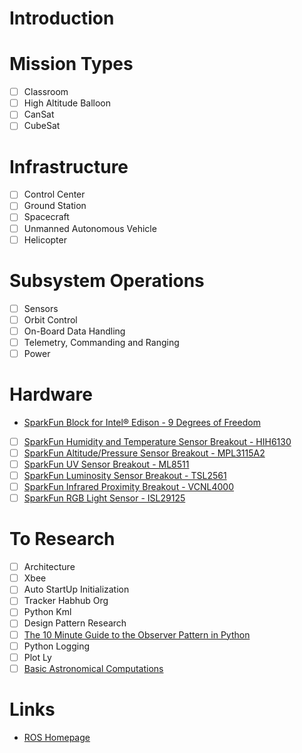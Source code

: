 Introduction
==

# Mission Types

- [ ] Classroom
- [ ] High Altitude Balloon
- [ ] CanSat
- [ ] CubeSat

# Infrastructure

- [ ] Control Center
- [ ] Ground Station
- [ ] Spacecraft
- [ ] Unmanned Autonomous Vehicle
- [ ] Helicopter

# Subsystem Operations

- [ ] Sensors
- [ ] Orbit Control
- [ ] On-Board Data Handling
- [ ] Telemetry, Commanding and Ranging
- [ ] Power

# Hardware
- [SparkFun Block for Intel® Edison - 9 Degrees of Freedom](https://www.sparkfun.com/products/13033)
- [ ] [SparkFun Humidity and Temperature Sensor Breakout - HIH6130](https://www.sparkfun.com/products/11295)
- [ ] [SparkFun Altitude/Pressure Sensor Breakout - MPL3115A2](https://www.sparkfun.com/products/11084)
- [ ] [SparkFun UV Sensor Breakout - ML8511](https://www.sparkfun.com/products/12705)
- [ ] [SparkFun Luminosity Sensor Breakout - TSL2561](https://www.sparkfun.com/products/12055)
- [ ] [SparkFun Infrared Proximity Breakout - VCNL4000](https://www.sparkfun.com/products/10901)
- [ ] [SparkFun RGB Light Sensor - ISL29125](https://www.sparkfun.com/products/12829)

# To Research
- [ ] Architecture
- [ ] Xbee
- [ ] Auto StartUp Initialization
- [ ] Tracker Habhub Org
- [ ] Python Kml
- [ ] Design Pattern Research
- [ ] [The 10 Minute Guide to the Observer Pattern in Python](http://www.giantflyingsaucer.com/blog/?p=5117)
- [ ] Python Logging
- [ ] Plot Ly
- [ ] [Basic Astronomical Computations](http://rhodesmill.org/pyephem/)

# Links

- [ROS Homepage](http://wiki.ros.org/wiki/edison)


